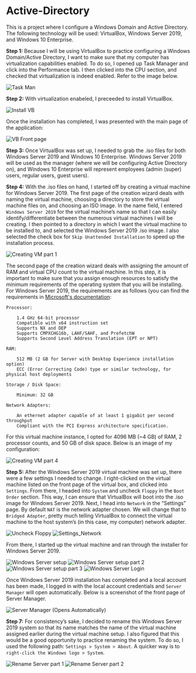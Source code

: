 # Active-Directory

This is a project where I configure a Windows Domain and Active Directory. The following technology will be used: VirtualBox, Windows Server 2019, and Windows 10 Enterprise. 

**Step 1:** Because I will be using VirtualBox to practice configuring a Windows Domain/Active Directory, I want to make sure that my computer has virtualization capabilities enabled. To do so, I opened up Task Manager and click into the Performance tab. I then clicked into the CPU section, and checked that virtualization is indeed enabled. Refer to the image below.

![Task Man](https://github.com/johnnyh209/Active-Directory/assets/33064730/6ee13245-828c-48a7-8047-1d04eaa564ca)

**Step 2:** With virtualization enabeled, I preceeded to install VirtualBox.

![Install VB](https://github.com/johnnyh209/Active-Directory/assets/33064730/2e508aa2-4ccf-4304-b1de-e02564c47424)

Once the installation has completed, I was presented with the main page of the application:

![VB Front page](https://github.com/johnnyh209/Active-Directory/assets/33064730/fad4d969-f0d5-4b4f-9e11-2285ee01ff93)

**Step 3:** Once VirtualBox was set up, I needed to grab the .iso files for both Windows Server 2019 and Windows 10 Enterprise. Windows Server 2019 will be used as the manager (where we will be configuring Active Directory on), and Windows 10 Enterprise will represent employees (admin (super) users, regular users, guest users).

**Step 4:** With the .iso files on hand, I started off by creating a virtual machine for Windows Server 2019. The first page of the creation wizard deals with naming the virtual machine, choosing a directory to store the virtual machine files on, and choosing an ISO image. 
In the name field, I entered `Windows Server 2019` for the virtual machine’s name so that I can easily identify/differentiate between the numerous virtual machines I will be creating. I then pointed to a directory in which I want the virtual machine to be installed to, and selected the Windows Server 2019 .iso image. I also selected the check box for `Skip Unattended Installation` to speed up the installation process.

![Creating VM part 1](https://github.com/johnnyh209/Active-Directory/assets/33064730/37fb775f-b57d-42d1-bdbe-3e536c2cd412)

The second page of the creation wizard deals with assigning the amount of RAM and virtual CPU count to the virtual machine. In this step, it is important to make sure that you assign enough resources to satisfy the minimum requirements of the operating system that you will be installing. For Windows Server 2019, the requirements are as follows (you can find the requirements in [Microsoft's documentation](https://learn.microsoft.com/en-us/windows-server/get-started/hardware-requirements):

```
Processor:

    1.4 GHz 64-bit processor
    Compatible with x64 instruction set
    Supports NX and DEP
    Supports CMPXCHG16b, LAHF/SAHF, and PrefetchW
    Supports Second Level Address Translation (EPT or NPT)

RAM:

    512 MB (2 GB for Server with Desktop Experience installation option)
    ECC (Error Correcting Code) type or similar technology, for physical host deployments

Storage / Disk Space:

    Minimum: 32 GB

Network Adapters:

    An ethernet adapter capable of at least 1 gigabit per second throughput
    Compliant with the PCI Express architecture specification.
```
For this virtual machine instance, I opted for 4096 MB (~4 GB) of RAM, 2 processor counts, and 50 GB of disk space. Below is an image of my configuration:

![Creating VM part 4](https://github.com/johnnyh209/Active-Directory/assets/33064730/6d133678-0c1e-4302-858c-a85a3f362e8c)

**Step 5:** After the Windows Server 2019 virtual machine was set up, there were a few settings I needed to change. I right-clicked on the virtual machine listed on the front page of the virtual box, and clicked into `Settings`. From there, I headed into `System` and uncheck `Floppy` in the `Boot Order` section. This way, I can ensure that VirtualBox will boot into the .iso image for Windows Server 2019. Next, I head into `Network` in the “Settings” page. By default `NAT` is the network adapter chosen. We will change that to `Bridged Adapter`, pretty much telling VirtualBox to connect the virtual machine to the host system’s (in this case, my computer) network adapter.

![Uncheck Floppy](https://github.com/johnnyh209/Active-Directory/assets/33064730/dca7fc35-9d76-45a7-a457-7e57a3f48810)
![Settings_Network](https://github.com/johnnyh209/Active-Directory/assets/33064730/2d116317-5253-4c29-b7f8-da935a4e5c0d)

From there, I started up the virtual machine and ran through the installer for Windows Server 2019.

![Windows Server setup](https://github.com/johnnyh209/Active-Directory/assets/33064730/e866c922-feb5-4474-9bc6-4743f8771712)
![Windows Server setup part 2](https://github.com/johnnyh209/Active-Directory/assets/33064730/eabcc40d-4946-4364-9605-5a06006cd86f)
![Windows Server setup part 3](https://github.com/johnnyh209/Active-Directory/assets/33064730/4bfd140c-a461-4f09-9565-f4021b60097b)
![Windows Server Login](https://github.com/johnnyh209/Active-Directory/assets/33064730/214ef3ad-bf0f-4aa0-95a6-628150d00a0d)

Once Windows Server 2019 installation has completed and a local account has been made, I logged in with the local account credentials and `Server Manager` will open automatically. Below is a screenshot of the front page of Server Manager.

![Server Manager (Opens Automatically)](https://github.com/johnnyh209/Active-Directory/assets/33064730/f925596e-c0dd-45c8-90cd-d94f8f708b35)

**Step 7:** For consistency’s sake, I decided to rename this Windows Server 2019 system so that its name matches the name of the virtual machine assigned earlier during the virtual machine setup. I also figured that this would be a good opportunity to practice renaming the system. To do so, I used the following path: `Settings > System > About`. A quicker way is to `right-click the Windows logo > System`.

![Rename Server part 1](https://github.com/johnnyh209/Active-Directory/assets/33064730/557790e2-6bf3-4802-8ed1-a707437f630b)
![Rename Server part 2](https://github.com/johnnyh209/Active-Directory/assets/33064730/34a19f63-141d-42a1-a810-b1cb8bf18f30)



